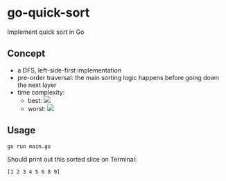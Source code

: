# go-quick-sort
Implement quick sort in Go

## Concept
- a DFS, left-side-first implementation
- pre-order traversal: the main sorting logic happens before going down the next layer
- time complexity: 
  - best: <img src="https://render.githubusercontent.com/render/math?math=O(n\log n)">
  - worst: <img src="https://render.githubusercontent.com/render/math?math=O(n^{2})">

## Usage
```
go run main.go
```
Should print out this sorted slice on Terminal:
```
[1 2 3 4 5 6 8 9]
```
